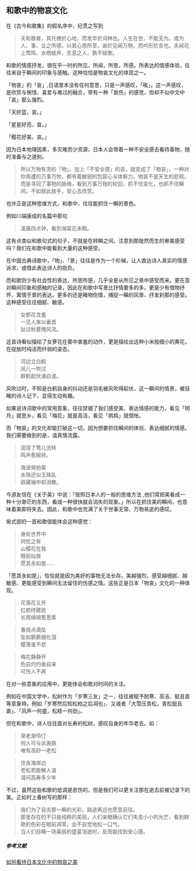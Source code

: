 ## 和歌中的物哀文化

在《古今和歌集》的假名序中，纪贯之写到

> 夫和歌者，其托根於心地，而发华於词林也。人生在世，不能无为。或为人、事、业之所感，以其心思所至，谕於见闻万物，而吟形於言也。夫闻花上莺鸣、水栖蛙声，生息之人，孰不赋歌。

和歌的情感抒发，很在乎一时的所见，所闻，所思，所感。所表达的情感体验，往往来自于瞬间的印象与感触。这种恰恰是物哀文化的体现之一。


「物哀」的「哀」,日语里本没有任何意思，只是一声感叹，「唉」。这一声感叹，是欣赏与惋惜、喜爱与难过的融合，带有一种「哀伤」的感觉，但却不似中文中「哀」那么强烈。

「天好蓝，哀。」

「星星好亮，哀。」

「樱花好美，哀。」

因为日本地理因素，多灾难而少资源，日本人会带着一种不安全感去看待事物，随时准备与之道别。

> 所以万物有灵的「物」，加上「不安全感」的哀，就变成了「物哀」，一种对你周遭的万事万物，都有着敏锐的包容心与体察力。物哀不是天生的悲观，而是寻回了事物的脉络，看到万事万物的轮回，抓不住变化，也抓不住瞬间，不如就此放手，安心去欣赏。

也许正是这种思维方式，和歌中，往往能抓住一瞬的景色。

例如川端康成的名篇中那句

> 凌晨四点钟，看到海棠花未眠。

这有点类似和歌句式的句子，不就是在转瞬之间，注意到那陡然而生的审美感受吗？我们在和歌中能看到大量的这种感受。

在中国古典诗歌中，「物」、「景」往往是作为一个阶梯，让人直达诗人真实的情感诉求，或借此表达诗人的抱负。

而和歌则少有社会性的表达，所思所感，几乎全是从所见之景中感受而来。更在意对瞬间印象和感触的记录，因此在和歌中写景比抒情要多的多。更是少有借物抒怀、寓情于景的表达。更多的还是睹物伤情，捕捉一瞬的风景、抒发刹那的感受。这种感受往往细腻、敏感。

> 女郎花含羞  
一见人来以垂首  
扯过秋雾掩风流。

这首诗看似描绘了女萝花在雾中害羞的动作，更是描绘出这种小米般细小的黄花，在绽放时纯洁而纤弱的姿态。

> 河边立白鹤  
风儿一吹过  
群鹤起伏涌白波。

风吹过时，不知是白鹤自身的抖动还是羽毛被风吹得起伏，这一瞬间的情景，被目睹的诗人记下，显得生动有趣。

如果说诗词歌中的常用意象，往往禁锢了我们感受美、表达情感的能力，看见「明月」就思乡，看见「梅花」就是高洁，看见「鹧鸪」就惆怅。

而「物哀」的文化却能打破这一切，因为想要抓住瞬间的体验、表达细腻的情感。我们需要做到的是，请真情流露。

> 润湿了莺儿流转  
鸣声愈婉转。


> 海波频拍案  
水珠还似玉珠乱  
欲藏袖中却消散。


今道友信在《关于美》中说：「按照日本人的一般的思维方法 ,他们常把美看成一种十分渺茫的东西，看成一种很快就会消失的现象。」所以在抓住美的瞬间，也意味着美即将失去。因此，和歌中也充满了关于世事无常、万物易逝的感叹。

紫式部的一首和歌很能体会这种感觉：

>身处世界中  
何忧之有  
山樱花在我  
眼前灿放  
愿其永如是……  

「愿其永如是」，恰恰就是因为美好的事物无法长存。美越强烈，感受越细腻、越敏感、更能感受到瞬间无法留住的伤感之情。这些正是日本「物哀」文化的一种体现。

> 花落花又开  
红颜终蹉跎  
长雨绵绵惹思索


> 春雨点滴坠  
坠如簌簌细化泪  
樱落谁不悲


> 梅花静静开  
色自灼灼香自来  
可怜人不再


在对一些意象的应用中，更能体会和歌对时间的关注。

例如在中国文学中，松树作为「岁寒三友」之一，往往被赋予耐寒、高洁、挺且直等意象特。例如「岁寒然后知松柏之后凋也」、又或者「大雪压青松，青松挺且直」、「风声一何盛，松枝一何劲」。

但在和歌中，诗人往往面对长寿的松树，感叹自身的年华老去。如：

>渐老渐伶仃  
>何人可与诉衷肠  
>唯有高砂一老松  


>住吉海岸边  
>老松若能解人语  
>请问高寿多少年  

不过，虽然这些和歌的低调是悲伤的，但是我们可以更关注那在逝去前被记录下的美。正如村上春树写的那样：

> 我们为了目击那一瞬的光彩，路途再远也愿意前往。  
那里存在的不只是纯粹的美丽，人们亲眼确认它们失去小小的光芒，看到鲜艳的色彩在眼前凋零，会不自觉地松一口气。  
当人们目睹一场美丽的盛宴消逝时，反而能找到安心感。

##### 参考文献
[如何看待日本文化中的物哀之美](https://www.zhihu.com/question/21291553)
